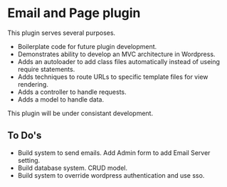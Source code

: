 # Email and Page plugin

This plugin serves several purposes.
- Boilerplate code for future plugin development.
- Demonstrates ability to develop an MVC architecture in Wordpress.
- Adds an autoloader to add class files automatically instead of useing require statements.
- Adds techniques to route URLs to specific template files for view rendering.
- Adds a controller to handle requests.
- Adds a model to handle data.

This plugin will be under consistant development. 

## To Do's

- Build system to send emails. Add Admin form to add Email Server setting.
- Build database system. CRUD model.
- Build system to override wordpress authentication and use sso.
